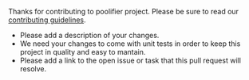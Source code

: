 Thanks for contributing to poolifier project.
Please be sure to read our [contributing guidelines](https://github.com/pioardi/poolifier/blob/pr-template/CONTRIBUTING.md).


 - Please add a description of your changes.
 - We need your changes to come with unit tests in order to keep this project in quality and easy to mantain.
 - Please add a link to the open issue or task that this pull request will resolve.
